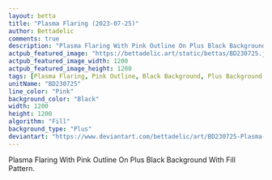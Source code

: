 ```yaml
---
layout: betta
title: "Plasma Flaring (2023-07-25)"
author: Bettadelic
comments: true
description: "Plasma Flaring With Pink Outline On Plus Black Background With Fill Pattern."
actpub_featured_image: "https://bettadelic.art/static/bettas/BD230725.jpg"
actpub_featured_image_width: 1200
actpub_featured_image_height: 1200
tags: [Plasma Flaring, Pink Outline, Black Background, Plus Background Pattern, Fill Pattern, July 2023]
unitName: "BD230725"
line_color: "Pink"
background_color: "Black"
width: 1200
height: 1200
algorithm: "Fill"
background_type: "Plus"
deviantart: "https://www.deviantart.com/bettadelic/art/BD230725-Plasma-Flaring-2023-07-25-973775942"
---
```


Plasma Flaring With Pink Outline On Plus Black Background With Fill Pattern.
